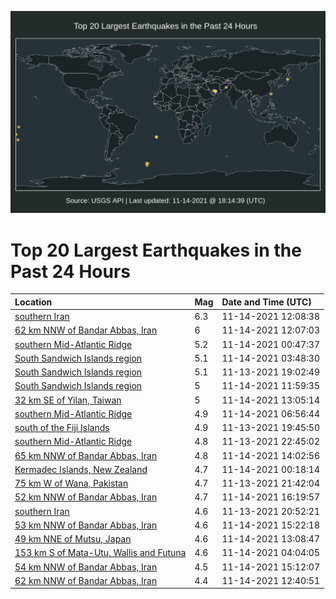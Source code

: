 ![Map](./map.png)

# Top 20 Largest Earthquakes in the Past 24 Hours

| Location | Mag | Date and Time (UTC) |
|:---|:---|:---|
| [southern Iran](https://earthquake.usgs.gov/earthquakes/eventpage/us7000fu12) | 6.3 | 11-14-2021 12:08:38 |
| [62 km NNW of Bandar Abbas, Iran](https://earthquake.usgs.gov/earthquakes/eventpage/us7000fu0x) | 6 | 11-14-2021 12:07:03 |
| [southern Mid-Atlantic Ridge](https://earthquake.usgs.gov/earthquakes/eventpage/us7000ftxf) | 5.2 | 11-14-2021 00:47:37 |
| [South Sandwich Islands region](https://earthquake.usgs.gov/earthquakes/eventpage/us7000fty2) | 5.1 | 11-14-2021 03:48:30 |
| [South Sandwich Islands region](https://earthquake.usgs.gov/earthquakes/eventpage/us7000ftvn) | 5.1 | 11-13-2021 19:02:49 |
| [South Sandwich Islands region](https://earthquake.usgs.gov/earthquakes/eventpage/us7000fu0w) | 5 | 11-14-2021 11:59:35 |
| [32 km SE of Yilan, Taiwan](https://earthquake.usgs.gov/earthquakes/eventpage/us7000fu1v) | 5 | 11-14-2021 13:05:14 |
| [southern Mid-Atlantic Ridge](https://earthquake.usgs.gov/earthquakes/eventpage/us7000ftzg) | 4.9 | 11-14-2021 06:56:44 |
| [south of the Fiji Islands](https://earthquake.usgs.gov/earthquakes/eventpage/us7000ftvy) | 4.9 | 11-13-2021 19:45:50 |
| [southern Mid-Atlantic Ridge](https://earthquake.usgs.gov/earthquakes/eventpage/us7000ftwy) | 4.8 | 11-13-2021 22:45:02 |
| [65 km NNW of Bandar Abbas, Iran](https://earthquake.usgs.gov/earthquakes/eventpage/us7000fu2c) | 4.8 | 11-14-2021 14:02:56 |
| [Kermadec Islands, New Zealand](https://earthquake.usgs.gov/earthquakes/eventpage/us7000ftxe) | 4.7 | 11-14-2021 00:18:14 |
| [75 km W of Wana, Pakistan](https://earthquake.usgs.gov/earthquakes/eventpage/us7000ftwp) | 4.7 | 11-13-2021 21:42:04 |
| [52 km NNW of Bandar Abbas, Iran](https://earthquake.usgs.gov/earthquakes/eventpage/us7000fu2u) | 4.7 | 11-14-2021 16:19:57 |
| [southern Iran](https://earthquake.usgs.gov/earthquakes/eventpage/us7000ftw8) | 4.6 | 11-13-2021 20:52:21 |
| [53 km NNW of Bandar Abbas, Iran](https://earthquake.usgs.gov/earthquakes/eventpage/us7000fu2l) | 4.6 | 11-14-2021 15:22:18 |
| [49 km NNE of Mutsu, Japan](https://earthquake.usgs.gov/earthquakes/eventpage/us7000fu1w) | 4.6 | 11-14-2021 13:08:47 |
| [153 km S of Mata-Utu, Wallis and Futuna](https://earthquake.usgs.gov/earthquakes/eventpage/us7000ftye) | 4.6 | 11-14-2021 04:04:05 |
| [54 km NNW of Bandar Abbas, Iran](https://earthquake.usgs.gov/earthquakes/eventpage/us7000fu2k) | 4.5 | 11-14-2021 15:12:07 |
| [62 km NNW of Bandar Abbas, Iran](https://earthquake.usgs.gov/earthquakes/eventpage/us7000fu1n) | 4.4 | 11-14-2021 12:40:51 |
